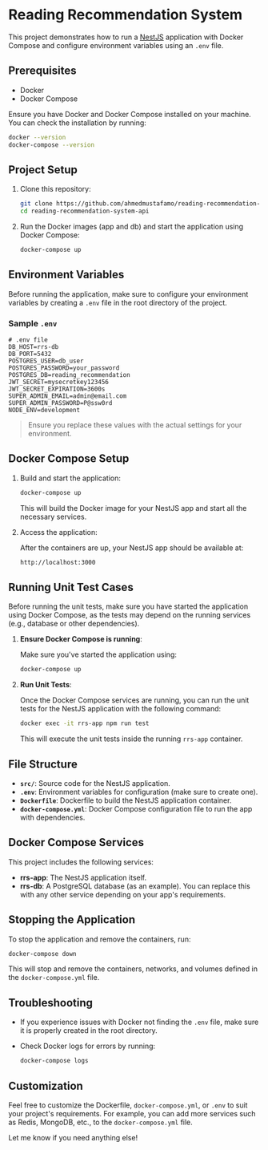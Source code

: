 # Reading Recommendation System

This project demonstrates how to run a [NestJS](https://nestjs.com/) application with Docker Compose and configure environment variables using an `.env` file.

## Prerequisites

- Docker
- Docker Compose

Ensure you have Docker and Docker Compose installed on your machine. You can check the installation by running:

```bash
docker --version
docker-compose --version
```

## Project Setup

1. Clone this repository:

    ```bash
    git clone https://github.com/ahmedmustafamo/reading-recommendation-system-api.git
    cd reading-recommendation-system-api
    ```

2. Run the Docker images (app and db) and start the application using Docker Compose:

    ```bash
    docker-compose up
    ```

## Environment Variables

Before running the application, make sure to configure your environment variables by creating a `.env` file in the root directory of the project.

### Sample `.env`

```env
# .env file
DB_HOST=rrs-db
DB_PORT=5432
POSTGRES_USER=db_user
POSTGRES_PASSWORD=your_password
POSTGRES_DB=reading_recommendation
JWT_SECRET=mysecretkey123456
JWT_SECRET_EXPIRATION=3600s
SUPER_ADMIN_EMAIL=admin@email.com
SUPER_ADMIN_PASSWORD=P@ssw0rd
NODE_ENV=development
```

> Ensure you replace these values with the actual settings for your environment.

## Docker Compose Setup

1. Build and start the application:

    ```bash
    docker-compose up
    ```

   This will build the Docker image for your NestJS app and start all the necessary services.

2. Access the application:

    After the containers are up, your NestJS app should be available at:

    ```bash
    http://localhost:3000
    ```

## Running Unit Test Cases

Before running the unit tests, make sure you have started the application using Docker Compose, as the tests may depend on the running services (e.g., database or other dependencies).

1. **Ensure Docker Compose is running**:

    Make sure you've started the application using:

    ```bash
    docker-compose up
    ```

2. **Run Unit Tests**:

    Once the Docker Compose services are running, you can run the unit tests for the NestJS application with the following command:

    ```bash
    docker exec -it rrs-app npm run test
    ```

    This will execute the unit tests inside the running `rrs-app` container.

## File Structure

- **`src/`**: Source code for the NestJS application.
- **`.env`**: Environment variables for configuration (make sure to create one).
- **`Dockerfile`**: Dockerfile to build the NestJS application container.
- **`docker-compose.yml`**: Docker Compose configuration file to run the app with dependencies.

## Docker Compose Services

This project includes the following services:

- **rrs-app**: The NestJS application itself.
- **rrs-db**: A PostgreSQL database (as an example). You can replace this with any other service depending on your app's requirements.

## Stopping the Application

To stop the application and remove the containers, run:

```bash
docker-compose down
```

This will stop and remove the containers, networks, and volumes defined in the `docker-compose.yml` file.

## Troubleshooting

- If you experience issues with Docker not finding the `.env` file, make sure it is properly created in the root directory.
- Check Docker logs for errors by running:

    ```bash
    docker-compose logs
    ```

## Customization

Feel free to customize the Dockerfile, `docker-compose.yml`, or `.env` to suit your project's requirements. For example, you can add more services such as Redis, MongoDB, etc., to the `docker-compose.yml` file.

Let me know if you need anything else!